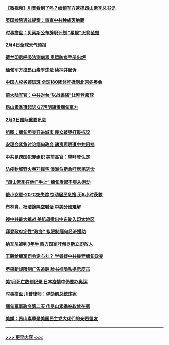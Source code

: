 #### [【微视频】川普看到了吗？缅甸军方逮捕昂山素季总书记](../pages/prog202/a103046229.md?t=02041051) 
#### [英国参院通过提案：审查中共种族灭绝罪](../pages/prog202/a103046386.md?t=02041051) 
#### [时事拼盘：贝索斯公布辞职计划 “星舰”火箭坠毁](../pages/prog202/a103046530.md?t=02041051) 
#### [2月4日全球天气预报](../pages/prog202/a103046456.md?t=02041051) 
#### [荷兰印尼呼吸法测病毒 奥运防疫手册出炉](../pages/prog202/a103046520.md?t=02041051) 
#### [缅甸军方控昂山素季违法 续押并起诉](../pages/prog202/a103046414.md?t=02041051) 
#### [中国人权劣迹斑斑 全球180团体吁抵制北京冬奥会](../pages/prog202/a103046376.md?t=02041051) 
#### [前大陆军官：中共对台“以战逼降”让拜登服软](../pages/prog202/a103046358.md?t=02041051) 
#### [昂山素季遭起诉 G7声明谴责缅甸军方](../pages/prog202/a103046312.md?t=02041051) 
#### [2月3日国际重要讯息](../pages/prog202/a103046092.md?t=02041051) 
#### [组图：缅甸坦克开进城市 民众敲锣打鼓抗议](../pages/prog202/a103046019.md?t=02041051) 
#### [安理会紧急讨论缅甸政变 谴责声明遭中共阻挡](../pages/prog202/a103046005.md?t=02041051) 
#### [中共是跨国犯罪组织 美前高官：望拜登认定](../pages/prog202/a103045969.md?t=02041051) 
#### [防疫封城野火吞71民宅 澳洲伯斯急吁居民逃命](../pages/prog202/a103045929.md?t=02041051) 
#### [“昂山素季在他们手上” 缅甸发起不服从运动](../pages/prog202/a103045903.md?t=02041051) 
#### [俄小女童-20℃突失踪 惊动居民急搜 历8小时获救](../pages/prog202/a103045900.md?t=02041051) 
#### [布林肯、杨洁篪隔空喊话 中美分歧难解](../pages/prog202/a103045895.md?t=02041051) 
#### [视中共最大挑战 美航母撤出中东驶入印太地区](../pages/prog202/a103045868.md?t=02041051) 
#### [拜登政府定性“政变” 拟限制缅甸经济援助](../pages/prog202/a103045835.md?t=02041051) 
#### [纳瓦尼被判3年半 西方国家吁俄罗斯立即放人](../pages/prog202/a103045811.md?t=02041051) 
#### [王毅给缅军司令定心丸？ 学者疑中共操弄缅甸政变](../pages/prog202/a103045806.md?t=02041051) 
#### [苹果新规限制广告追踪 脸书推隐私提示反击](../pages/prog202/a103045622.md?t=02041051) 
#### [美1月死亡数创纪录 日本疫情中仍要办奥运](../pages/prog202/a103045681.md?t=02041051) 
#### [时事拼盘 川普律师：弹劾前总统违宪](../pages/prog202/a103045678.md?t=02041051) 
#### [缅甸军事政变第二天 传昂山素季被软禁在家](../pages/prog202/a103045685.md?t=02041051) 
#### [美媒：昂山素季是美国民主党大佬们的亲密盟友](../pages/prog202/a103045613.md?t=02041051) 

----
#### [ >>> 更早内容 <<< ](../indexes/prog202-earlier.md)
